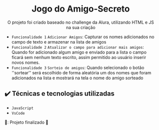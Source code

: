 <h1 align="center"> Jogo do Amigo-Secreto </h1>
<p align="Center"> O projeto foi criado baseado no challenge da Alura, utilizando HTML e JS na sua criação


- `Funcionalidade 1` `Adicionar Amigos`: Capturar os nomes adicionados no campo de texto e armazenar na lista de amigos
- `Funcionalidade 2` `Atualizar o campo para adicionar mais amigos`: Quando for adicionado algum amigo e enviado para a lista o campo ficará sem nenhum texto escrito, assim permitido ao usuário inserir novos nomes.
- `Funcionalidade 3` `Sorteio de amigos`: Quando selecionado o botão ''sortear'' será escolhido de forma aleatória um dos nomes que foram adicionados na lista e mostrará na tela o nome do amigo sorteado


## ✔️ Técnicas e tecnologias utilizadas

- ``JavaScript``
- ``VsCode``


🚧: Projeto finalizado 🚧
